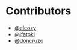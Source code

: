 # Contributors
-  [@elcozy](https://github.com/elcozy)
-  [@ifatoki](https://github.com/ifatoki)
-  [@doncruzo](https://github.com/doncruzo)
